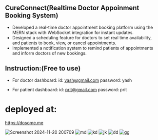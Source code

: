 ## CureConnect(Realtime Doctor Appoinment Booking System)

- Developed a real-time doctor appointment booking platform using the MERN stack with WebSocket integration for instant updates.
- Designed a scheduling feature for doctors to set real time availability, and patients to book, view, or cancel appointments.
- Implemented a notification system to remind patients of appointments and inform doctors of new bookings.

## Instruction:(Free to use)

- For doctor dashboard:
id: yash@gmail.com
password: yash

- For patient dashboard:
id: prit@gmail.com
password: prit

# deployed at:
https://dosome.me


![Screenshot 2024-11-20 200709](https://github.com/user-attachments/assets/418fc16f-309a-4e94-a6b7-dd07d5edb4f8)
![md](https://res.cloudinary.com/durtlcmnb/image/upload/v1747314087/Screenshot_2025-05-15_182310_nprj4p.png)
![kd](https://res.cloudinary.com/durtlcmnb/image/upload/v1747314091/Screenshot_2025-05-15_182323_ydqzjv.png)
![jk](https://res.cloudinary.com/durtlcmnb/image/upload/v1747314097/Screenshot_2025-05-15_182359_vvumls.png)
![dd](https://res.cloudinary.com/durtlcmnb/image/upload/v1747314106/Screenshot_2025-05-15_182415_pgxdxo.png)
![gg](https://res.cloudinary.com/durtlcmnb/image/upload/v1747314121/Screenshot_2025-05-15_182452_z9mbc2.png)





